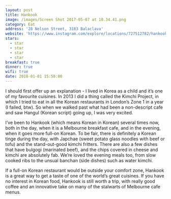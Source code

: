 ```yaml
---
layout: post
title: Hankook
image: /images/Screen Shot 2017-05-07 at 10.34.41.png
category: Eat
address: '28 Nelson Street, 3183 Balaclava'
website: 'https://www.instagram.com/explore/locations/727512782/hankook-balaclava/'
stars:
  - star
  - star
  - star
  - star
breakfast: true
dinner: true
wifi: true
date: 2018-01-01 15:50:00
---
```



I should first offer up an explanation - I lived in Korea as a child and it’s one of my favourite cuisines. In 2013 I did a thing called the Kimchi Project, in which I tried to eat in all the Korean restaurants in London’s Zone 1 in a year (I failed, btw). So when we walked past what had been a non-descript cafe and saw Hangul (Korean script) going up, I was very excited.&nbsp;

I’ve been to Hankook (which means Korean in Korean) several times now, both in the day, when it is a Melbourne breakfast cafe, and in the evening, when it goes more full-on Korean. To be fair, there is definitely a Korean tinge during the day, with Japchae (sweet potato glass noodles with beef or tofu) and the stand-out-good kimchi fritters. There are also a few dishes that have bulgogi (marinated beef), and the chips covered in cheese and kimchi are absolutely fab. We’re loved the evening meals too, from slow cooked ribs to the unsual banchan (side dishes) such as water kimchi.

If a full-on Korean restaurant would be outside your comfort zone, Hankook is a great way to get a taste of one of the world’s great cuisines. If you have no interest in Korean food, Hankook is still worth a trip, with really good coffee and an innovative take on many of the stalwarts of Melbourne cafe menus.&nbsp;
